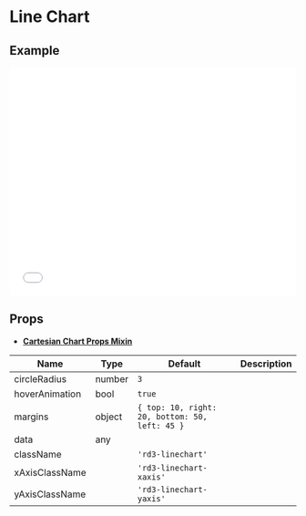 # Line Chart

## Example

<iframe width="100%" height="400" src="//jsfiddle.net/YangWei/9g7zbk0h/embedded/result,js,html/" allowfullscreen="allowfullscreen" frameborder="0"></iframe>

## Props

* [**Cartesian Chart Props Mixin**](../cartesianChartPropsMixin)

Name | Type  | Default  | Description
--- | --- | ---- | ---
circleRadius | number | `3` |
hoverAnimation | bool | `true` |
margins | object | `{ top: 10, right: 20, bottom: 50, left: 45 }` |
data | any |  |
className |  | `'rd3-linechart'` |
xAxisClassName |  | `'rd3-linechart-xaxis'` |
yAxisClassName |  | `'rd3-linechart-yaxis'` |